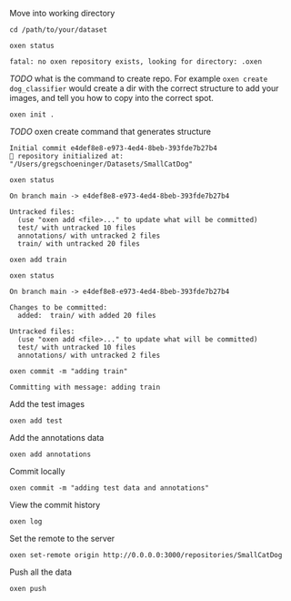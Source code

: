 Move into working directory

`cd /path/to/your/dataset`

`oxen status`

```
fatal: no oxen repository exists, looking for directory: .oxen
```

*TODO* what is the command to create repo. For example `oxen create dog_classifier` would create a dir with the correct structure to add your images, and tell you how to copy into the correct spot.

`oxen init .`

*TODO* oxen create command that generates structure

```
Initial commit e4def8e8-e973-4ed4-8beb-393fde7b27b4
🐂 repository initialized at: "/Users/gregschoeninger/Datasets/SmallCatDog"
```

`oxen status`

```
On branch main -> e4def8e8-e973-4ed4-8beb-393fde7b27b4

Untracked files:
  (use "oxen add <file>..." to update what will be committed)
  test/ with untracked 10 files
  annotations/ with untracked 2 files
  train/ with untracked 20 files
```

`oxen add train`

`oxen status`

```
On branch main -> e4def8e8-e973-4ed4-8beb-393fde7b27b4

Changes to be committed:
  added:  train/ with added 20 files

Untracked files:
  (use "oxen add <file>..." to update what will be committed)
  test/ with untracked 10 files
  annotations/ with untracked 2 files
```

`oxen commit -m "adding train"`

```
Committing with message: adding train
```

Add the test images

`oxen add test`

Add the annotations data

`oxen add annotations`

Commit locally

`oxen commit -m "adding test data and annotations"`

View the commit history

`oxen log`

Set the remote to the server 

`oxen set-remote origin http://0.0.0.0:3000/repositories/SmallCatDog`

Push all the data

`oxen push`

